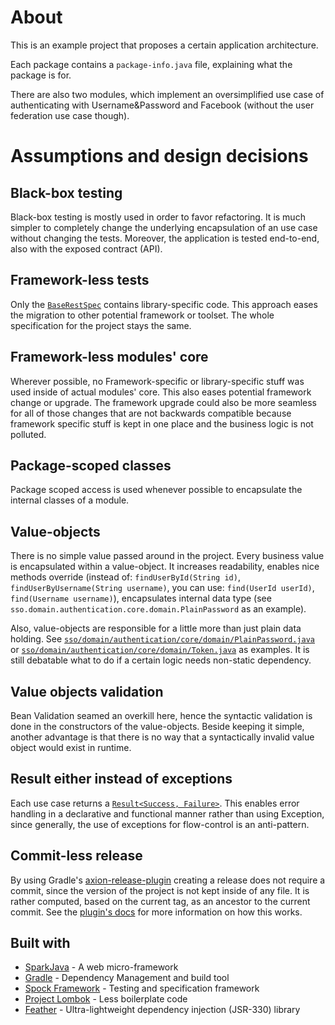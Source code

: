 # About
This is an example project that proposes a certain application architecture.

Each package contains a `package-info.java` file, explaining what the package is for.

There are also two modules, which implement an oversimplified use case of authenticating with Username&Password and Facebook (without the user federation use case though).

# Assumptions and design decisions
## Black-box testing
Black-box testing is mostly used in order to favor refactoring. It is much simpler to completely change the underlying encapsulation of an use case without changing the tests. Moreover, the application is tested end-to-end, also with the exposed contract (API).

## Framework-less tests
Only the [`BaseRestSpec`](src/test/groovy/sso/BaseRestSpec.groovy) contains library-specific code. This approach eases the migration to other potential framework or toolset. The whole specification for the project stays the same.

## Framework-less modules' core
Wherever possible, no Framework-specific or library-specific stuff was used inside of actual modules' core. This also eases potential framework change or upgrade. The framework upgrade could also be more seamless for all of those changes that are not backwards compatible because framework specific stuff is kept in one place and the business logic is not polluted.

## Package-scoped classes
Package scoped access is used whenever possible to encapsulate the internal classes of a module.

## Value-objects
There is no simple value passed around in the project. Every business value is encapsulated within a value-object. It increases readability, enables nice methods override (instead of: `findUserById(String id)`, `findUserByUsername(String username)`, you can use: `find(UserId userId)`, `find(Username username)`), encapsulates internal data type (see `sso.domain.authentication.core.domain.PlainPassword` as an example).

Also, value-objects are responsible for a little more than just plain data holding. See [`sso/domain/authentication/core/domain/PlainPassword.java`](src/main/java/sso/domain/authentication/core/domain/PlainPassword.java) or [`sso/domain/authentication/core/domain/Token.java`](src/main/java/sso/domain/authentication/core/domain/Token.java) as examples. It is still debatable what to do if a certain logic needs non-static dependency. 

## Value objects validation
Bean Validation seamed an overkill here, hence the syntactic validation is done in the constructors of the value-objects. Beside keeping it simple, another advantage is that there is no way that a syntactically invalid value object would exist in runtime.

## Result either instead of exceptions
Each use case returns a [`Result<Success, Failure>`](src/main/java/sso/util/domain/Result.java). This enables error handling in a declarative and functional manner rather than using Exception, since  generally, the use of exceptions for flow-control is an anti-pattern.

## Commit-less release
By using Gradle's [axion-release-plugin](https://github.com/allegro/axion-release-plugin) creating a release does not require a commit, since the version of the project is not kept inside of any file. It is rather computed, based on the current tag, as an ancestor to the current commit. See the [plugin's docs](https://axion-release-plugin.readthedocs.io/en/latest/) for more information on how this works.

## Built with
* [SparkJava](https://sparkjava.com/) - A web micro-framework
* [Gradle](https://gradle.org/) - Dependency Management and build tool
* [Spock Framework](http://spockframework.org/) - Testing and specification framework
* [Project Lombok](https://projectlombok.org/) - Less boilerplate code
* [Feather](https://github.com/zsoltherpai/feather) - Ultra-lightweight dependency injection (JSR-330) library
